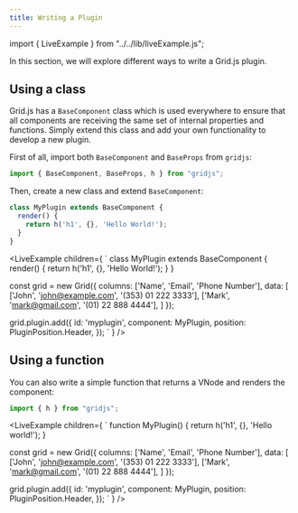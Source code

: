 ```yaml
---
title: Writing a Plugin
---
```


import { LiveExample } from "../../lib/liveExample.js";

In this section, we will explore different ways to write a Grid.js plugin. 

## Using a class

Grid.js has a `BaseComponent` class which is used everywhere to ensure that all components are receiving the same set of
internal properties and functions. Simply extend this class and add your own functionality to develop a new plugin.

First of all, import both `BaseComponent` and `BaseProps` from `gridjs`:

```js
import { BaseComponent, BaseProps, h } from "gridjs";
```

Then, create a new class and extend `BaseComponent`:

```js
class MyPlugin extends BaseComponent {
  render() {
    return h('h1', {}, 'Hello World!');
  }
}
```

<LiveExample children={
`
class MyPlugin extends BaseComponent {
  render() {
    return h('h1', {}, 'Hello World!');
  }
}
  
const grid = new Grid({
  columns: ['Name', 'Email', 'Phone Number'],
  data: [
    ['John', 'john@example.com', '(353) 01 222 3333'],
    ['Mark', 'mark@gmail.com',   '(01) 22 888 4444'],
  ]
});
  
grid.plugin.add({
  id: 'myplugin',
  component: MyPlugin,
  position: PluginPosition.Header,
});
`
} />

## Using a function

You can also write a simple function that returns a VNode and renders the component:

```js
import { h } from "gridjs";
```

<LiveExample children={
`
function MyPlugin() {
  return h('h1', {}, 'Hello world!');
}
  
const grid = new Grid({
  columns: ['Name', 'Email', 'Phone Number'],
  data: [
    ['John', 'john@example.com', '(353) 01 222 3333'],
    ['Mark', 'mark@gmail.com',   '(01) 22 888 4444'],
  ]
});
  
grid.plugin.add({
  id: 'myplugin',
  component: MyPlugin,
  position: PluginPosition.Header,
});
`
} />

